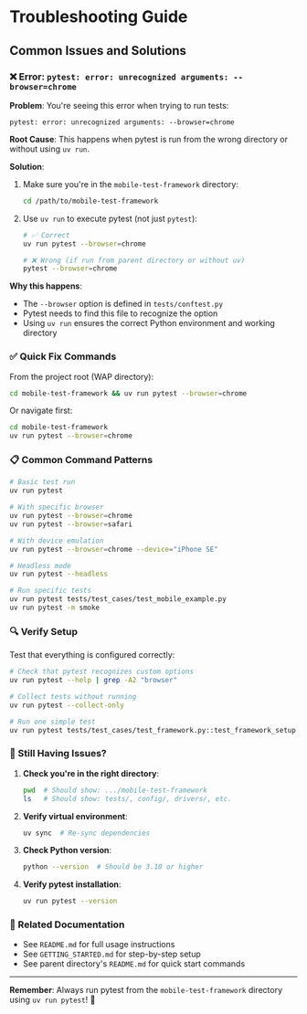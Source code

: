 # Troubleshooting Guide

## Common Issues and Solutions

### ❌ Error: `pytest: error: unrecognized arguments: --browser=chrome`

**Problem**: You're seeing this error when trying to run tests:
```
pytest: error: unrecognized arguments: --browser=chrome
```

**Root Cause**: This happens when pytest is run from the wrong directory or without using `uv run`.

**Solution**:

1. Make sure you're in the `mobile-test-framework` directory:
   ```bash
   cd /path/to/mobile-test-framework
   ```

2. Use `uv run` to execute pytest (not just `pytest`):
   ```bash
   # ✅ Correct
   uv run pytest --browser=chrome
   
   # ❌ Wrong (if run from parent directory or without uv)
   pytest --browser=chrome
   ```

**Why this happens**:
- The `--browser` option is defined in `tests/conftest.py`
- Pytest needs to find this file to recognize the option
- Using `uv run` ensures the correct Python environment and working directory

### ✅ Quick Fix Commands

From the project root (WAP directory):
```bash
cd mobile-test-framework && uv run pytest --browser=chrome
```

Or navigate first:
```bash
cd mobile-test-framework
uv run pytest --browser=chrome
```

### 📋 Common Command Patterns

```bash
# Basic test run
uv run pytest

# With specific browser
uv run pytest --browser=chrome
uv run pytest --browser=safari

# With device emulation
uv run pytest --browser=chrome --device="iPhone SE"

# Headless mode
uv run pytest --headless

# Run specific tests
uv run pytest tests/test_cases/test_mobile_example.py
uv run pytest -m smoke
```

### 🔍 Verify Setup

Test that everything is configured correctly:
```bash
# Check that pytest recognizes custom options
uv run pytest --help | grep -A2 "browser"

# Collect tests without running
uv run pytest --collect-only

# Run one simple test
uv run pytest tests/test_cases/test_framework.py::test_framework_setup -v
```

### 🐛 Still Having Issues?

1. **Check you're in the right directory**:
   ```bash
   pwd  # Should show: .../mobile-test-framework
   ls   # Should show: tests/, config/, drivers/, etc.
   ```

2. **Verify virtual environment**:
   ```bash
   uv sync  # Re-sync dependencies
   ```

3. **Check Python version**:
   ```bash
   python --version  # Should be 3.10 or higher
   ```

4. **Verify pytest installation**:
   ```bash
   uv run pytest --version
   ```

### 📖 Related Documentation

- See `README.md` for full usage instructions
- See `GETTING_STARTED.md` for step-by-step setup
- See parent directory's `README.md` for quick start commands

---

**Remember**: Always run pytest from the `mobile-test-framework` directory using `uv run pytest`! 🚀
